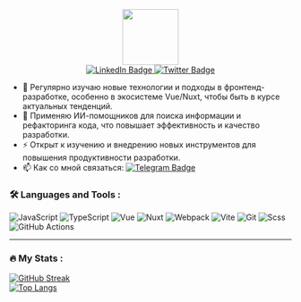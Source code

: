 <div id="header" align="center">
  <img src="https://media.giphy.com/media/M9gbBd9nbDrOTu1Mqx/giphy.gif" width="100"/>
</div>

<div id="badges" align="center">
   <a href="https://www.linkedin.com/in/dzmitry-shaviaka/">
      <img src="https://img.shields.io/badge/LinkedIn-blue?style=for-the-badge&logo=linkedin&logoColor=white" alt="LinkedIn Badge"/>
  </a>
   <a href="https://t.me/Dzmitry_Shaviaka">
      <img src="https://img.shields.io/badge/-telegram-blue?style=for-the-badge&logo=twitter&logoColor=white" alt="Twitter Badge"/>
  </a>
</div>



- :telescope: Регулярно изучаю новые технологии и подходы в фронтенд-разработке, особенно в экосистеме Vue/Nuxt, чтобы быть в курсе актуальных тенденций.
- :seedling: Применяю ИИ-помощников для поиска информации и рефакторинга кода, что повышает эффективность и качество разработки.
- :zap: Открыт к изучению и внедрению новых инструментов для повышения продуктивности разработки.
- :mailbox: Как со мной связаться: [![Telegram Badge](https://img.shields.io/badge/-telegram-blue?style=flat&logo=Telegram&logoColor=white)]([your-tg-url](https://t.me/Dzmitry_Shaviaka))


### :hammer_and_wrench: Languages and Tools :

![JavaScript](https://img.shields.io/badge/JavaScript-F7DF1E?style=for-the-badge&logo=javascript&logoColor=black)
![TypeScript](https://img.shields.io/badge/TypeSctipt-316192?style=for-the-badge&logo=typescript&logoColor=white)
![Vue](https://img.shields.io/badge/vue-4FC08D?style=for-the-badge&logo=vuedotjs&logoColor=white)
![Nuxt](https://img.shields.io/badge/nuxt-4FC08D?style=for-the-badge&logo=nuxt&logoColor=white)
![Webpack](https://img.shields.io/badge/webpack-%238DD6F9.svg?style=for-the-badge&logo=webpack&logoColor=black)
![Vite](https://img.shields.io/badge/vite-%23646CFF.svg?style=for-the-badge&logo=vite&logoColor=white)
![Git](https://img.shields.io/badge/git-F05032?style=for-the-badge&logo=git&logoColor=white)
![Scss](https://img.shields.io/badge/scss-CC6699?style=for-the-badge&logo=sass&logoColor=white)
![GitHub Actions](https://img.shields.io/badge/github%20actions-%232671E5.svg?style=for-the-badge&logo=githubactions&logoColor=white)

---

### :fire: My Stats :

[![GitHub Streak](https://streak-stats.demolab.com?user=Zanuda-Dzmitry&theme=transparent&hide_border=true&mode=weekly&fire=FF2222&dates=2C68F6&currStreakLabel=2C68F6&currStreakNum=2C68F6)](https://git.io/streak-stats)           
[![Top Langs](https://github-readme-stats.vercel.app/api/top-langs/?username=Zanuda-Dzmitry&layout=compact&theme=vision-friendly-dark)](https://github.com/anuraghazra/github-readme-stats)





